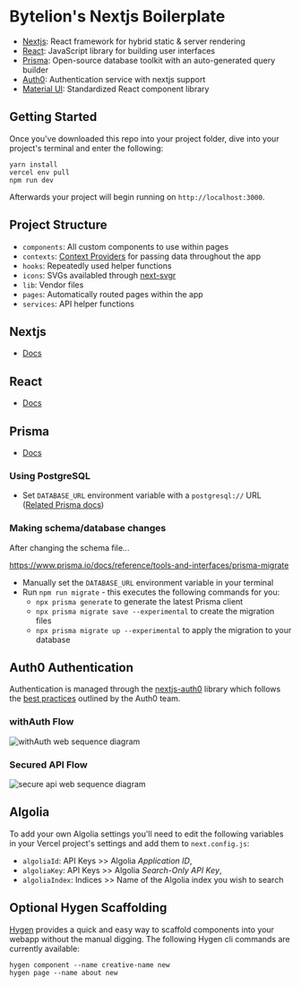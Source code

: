 # Bytelion's Nextjs Boilerplate

* [Nextjs](https://nextjs.org/): React framework for hybrid static & server rendering
* [React](https://reactjs.org/): JavaScript library for building user interfaces
* [Prisma](https://www.prisma.io/): Open-source database toolkit with an auto-generated query builder
* [Auth0](https://github.com/auth0/nextjs-auth0): Authentication service with nextjs support
* [Material UI](https://material-ui.com/): Standardized React component library



## Getting Started

Once you've downloaded this repo into your project folder, dive into your project's terminal and enter the following:

```
yarn install
vercel env pull
npm run dev
```

Afterwards your project will begin running on `http://localhost:3000`.



## Project Structure

* `components`: All custom components to use within pages
* `contexts`: [Context Providers](https://reactjs.org/docs/context.html) for passing data throughout the app
* `hooks`: Repeatedly used helper functions
* `icons`: SVGs availabled through [next-svgr](https://www.npmjs.com/package/next-svgr)
* `lib`: Vendor files
* `pages`: Automatically routed pages within the app
* `services`: API helper functions



## Nextjs

* [Docs](https://nextjs.org/docs/getting-started)



## React

* [Docs](https://reactjs.org/docs/getting-started.html)



## Prisma

* [Docs](https://www.prisma.io/docs/)

### Using PostgreSQL

* Set `DATABASE_URL` environment variable with a `postgresql://` URL ([Related Prisma docs](https://www.prisma.io/docs/reference/database-connectors/postgresql))

### Making schema/database changes

After changing the schema file...

https://www.prisma.io/docs/reference/tools-and-interfaces/prisma-migrate

* Manually set the `DATABASE_URL` environment variable in your terminal
* Run `npm run migrate` - this executes the following commands for you:
  * `npx prisma generate` to generate the latest Prisma client
  * `npx prisma migrate save --experimental` to create the migration files
  * `npx prisma migrate up --experimental` to apply the migration to your database



## Auth0 Authentication

Authentication is managed through the [nextjs-auth0](https://github.com/auth0/nextjs-auth0) library which follows the [best practices](https://auth0.com/blog/ultimate-guide-nextjs-authentication-auth0/) outlined by the Auth0 team.

### withAuth Flow
![withAuth web sequence diagram](https://cdn.auth0.com/blog/nextjs-authn-auth0/static-site-authentication.png)

### Secured API Flow
![secure api web sequence diagram](https://cdn.auth0.com/blog/nextjs-authn-auth0/static-site-api-calls.png)



## Algolia

To add your own Algolia settings you'll need to edit the following variables in your Vercel project's settings and add them to `next.config.js`:

* `algoliaId`: API Keys >> Algolia _Application ID_,
* `algoliaKey`: API Keys >> Algolia _Search-Only API Key_,
* `algoliaIndex`: Indices >> Name of the Algolia index you wish to search



## Optional Hygen Scaffolding

[Hygen](https://www.hygen.io/templates/) provides a quick and easy way to scaffold components into your webapp without the manual digging. The following Hygen cli commands are currently available:

```
hygen component --name creative-name new
hygen page --name about new
```